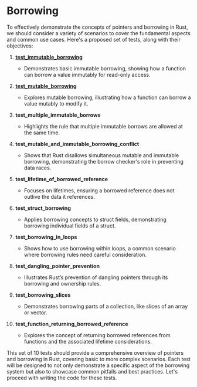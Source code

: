 # Borrowing

To effectively demonstrate the concepts of pointers and borrowing in Rust, we should consider a variety of scenarios to cover the fundamental aspects and common use cases. Here's a proposed set of tests, along with their objectives:

1. [**test_immutable_borrowing**](docs/immutable_borrowing.md)
   - Demonstrates basic immutable borrowing, showing how a function can borrow a value immutably for read-only access.

2. [**test_mutable_borrowing**](docs/mutable_borrowing.md)
   - Explores mutable borrowing, illustrating how a function can borrow a value mutably to modify it.

3. **test_multiple_immutable_borrows**
   - Highlights the rule that multiple immutable borrows are allowed at the same time.

4. **test_mutable_and_immutable_borrowing_conflict**
   - Shows that Rust disallows simultaneous mutable and immutable borrowing, demonstrating the borrow checker's role in preventing data races.

5. **test_lifetime_of_borrowed_reference**
   - Focuses on lifetimes, ensuring a borrowed reference does not outlive the data it references.

6. **test_struct_borrowing**
   - Applies borrowing concepts to struct fields, demonstrating borrowing individual fields of a struct.

7. **test_borrowing_in_loops**
   - Shows how to use borrowing within loops, a common scenario where borrowing rules need careful consideration.

8. **test_dangling_pointer_prevention**
   - Illustrates Rust’s prevention of dangling pointers through its borrowing and ownership rules.

9. **test_borrowing_slices**
   - Demonstrates borrowing parts of a collection, like slices of an array or vector.

10. **test_function_returning_borrowed_reference**
    - Explores the concept of returning borrowed references from functions and the associated lifetime considerations.

This set of 10 tests should provide a comprehensive overview of pointers and borrowing in Rust, covering basic to more complex scenarios. Each test will be designed to not only demonstrate a specific aspect of the borrowing system but also to showcase common pitfalls and best practices. Let's proceed with writing the code for these tests.